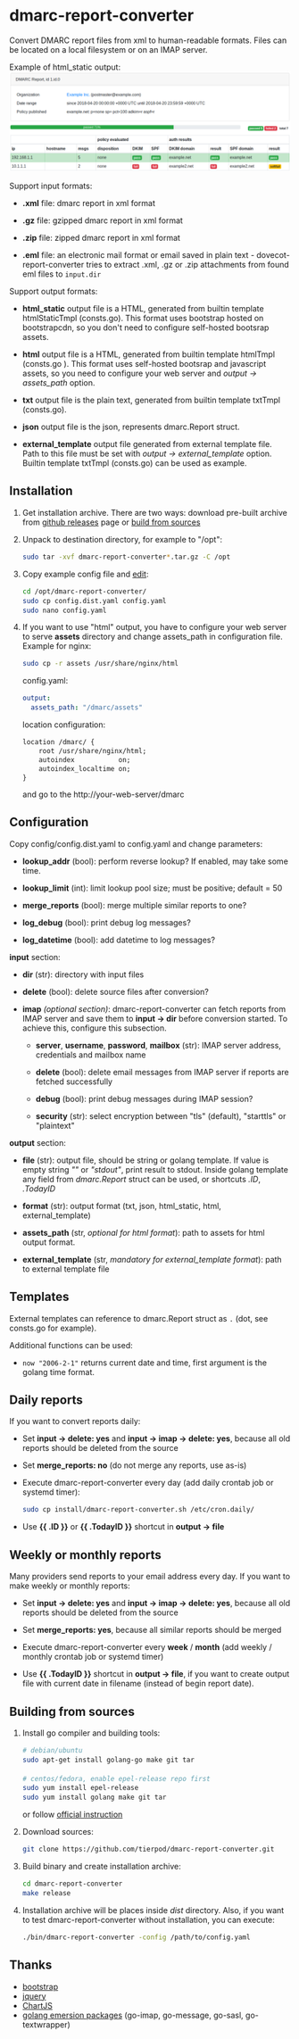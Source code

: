 dmarc-report-converter
======================

Convert DMARC report files from xml to human-readable formats. Files can be located on a local
filesystem or on an IMAP server.

Example of html_static output:
![html](screenshots/html_static.png)

Support input formats:

* **.xml** file: dmarc report in xml format

* **.gz** file: gzipped dmarc report in xml format

* **.zip** file: zipped dmarc report in xml format

* **.eml** file: an electronic mail format or email saved in plain text - dovecot-report-converter
  tries to extract .xml, .gz or .zip attachments from found eml files to `input.dir`

Support output formats:

* **html_static** output file is a HTML, generated from builtin template htmlStaticTmpl (consts.go).
  This format uses bootstrap hosted on bootstrapcdn, so you don't need to configure self-hosted
  bootsrap assets.

* **html** output file is a HTML, generated from builtin template htmlTmpl (consts.go ).
  This format uses self-hosted bootsrap and javascript assets, so you need to configure your web
  server and *output -> assets_path* option.

* **txt** output file is the plain text, generated from builtin template txtTmpl (consts.go).

* **json** output file is the json, represents dmarc.Report struct.

* **external_template** output file generated from external template file. Path to this file
  must be set with *output -> external_template* option. Builtin template txtTmpl (consts.go) can
  be used as example.

Installation
------------

1. Get installation archive. There are two ways: download pre-built archive from
   [github releases](https://github.com/tierpod/dmarc-report-converter/releases) page or
   [build from sources](#building-from-sources)

2. Unpack to destination directory, for example to "/opt":

   ```bash
   sudo tar -xvf dmarc-report-converter*.tar.gz -C /opt
   ```

3. Copy example config file and [edit](#configuration):

   ```bash
   cd /opt/dmarc-report-converter/
   sudo cp config.dist.yaml config.yaml
   sudo nano config.yaml
   ```

4. If you want to use "html" output, you have to configure your web server to serve **assets**
   directory and change assets_path in configuration file. Example for nginx:

   ```bash
   sudo cp -r assets /usr/share/nginx/html
   ```

   config.yaml:

   ```yaml
   output:
     assets_path: "/dmarc/assets"
   ```

   location configuration:

   ```nginx
   location /dmarc/ {
       root /usr/share/nginx/html;
       autoindex           on;
       autoindex_localtime on;
   }
   ```

    and go to the http://your-web-server/dmarc

Configuration
-------------

Copy config/config.dist.yaml to config.yaml and change parameters:

* **lookup_addr** (bool): perform reverse lookup? If enabled, may take some time.

* **lookup_limit** (int): limit lookup pool size; must be positive; default = 50

* **merge_reports** (bool): merge multiple similar reports to one?

* **log_debug** (bool): print debug log messages?

* **log_datetime** (bool): add datetime to log messages?

**input** section:

* **dir** (str): directory with input files

* **delete** (bool): delete source files after conversion?

* **imap** *(optional section)*: dmarc-report-converter can fetch reports from IMAP server and save
  them to **input -> dir** before conversion started. To achieve this, configure this subsection.

  * **server**, **username**, **password**, **mailbox** (str): IMAP server address, credentials and
    mailbox name

  * **delete** (bool): delete email messages from IMAP server if reports are fetched successfully

  * **debug** (bool): print debug messages during IMAP session?
  
  * **security** (str): select encryption between "tls" (default), "starttls" or "plaintext"

**output** section:

* **file** (str): output file, should be string or golang template. If value is empty string *""* or
  *"stdout"*, print result to stdout. Inside golang template any field from *dmarc.Report* struct
  can be used, or shortcuts *.ID*, *.TodayID*

* **format** (str): output format (txt, json, html_static, html, external_template)

* **assets_path** (str, *optional for html format*): path to assets for html output format.

* **external_template** (str, *mandatory for external_template format*): path to external template
  file

Templates
---------

External templates can reference to dmarc.Report struct as `.` (dot, see consts.go for example).

Additional functions can be used:

* `now "2006-2-1"` returns current date and time, first argument is the golang time format.

Daily reports
--------------

If you want to convert reports daily:

* Set **input -> delete: yes** and **input -> imap -> delete: yes**, because all old reports should
  be deleted from the source

* Set **merge_reports: no** (do not merge any reports, use as-is)

* Execute dmarc-report-converter every day (add daily crontab job or systemd timer):

  ```bash
  sudo cp install/dmarc-report-converter.sh /etc/cron.daily/
  ```

* Use **{{ .ID }}** or **{{ .TodayID }}** shortcut in **output -> file**

Weekly or monthly reports
-------------------------

Many providers send reports to your email address every day. If you want to make weekly or monthly
reports:

* Set **input -> delete: yes** and **input -> imap -> delete: yes**, because all old reports should
  be deleted from the source

* Set **merge_reports: yes**, because all similar reports should be merged

* Execute dmarc-report-converter every **week** / **month** (add weekly / monthly crontab job or
  systemd timer)

* Use **{{ .TodayID }}** shortcut in **output -> file**, if you want to create output file with
  current date in filename (instead of begin report date).

Building from sources
---------------------

1. Install go compiler and building tools:

   ```bash
   # debian/ubuntu
   sudo apt-get install golang-go make git tar

   # centos/fedora, enable epel-release repo first
   sudo yum install epel-release
   sudo yum install golang make git tar
   ```

   or follow [official instruction](https://golang.org/dl/)

2. Download sources:

   ```bash
   git clone https://github.com/tierpod/dmarc-report-converter.git
   ```

3. Build binary and create installation archive:

   ```bash
   cd dmarc-report-converter
   make release
   ```

4. Installation archive will be places inside _dist_ directory. Also, if you want to test
   dmarc-report-converter without installation, you can execute:

   ```bash
   ./bin/dmarc-report-converter -config /path/to/config.yaml
   ```

Thanks
------

* [bootstrap](https://getbootstrap.com/)
* [jquery](http://jquery.com/)
* [ChartJS](http://chartjs.org/)
* [golang emersion packages](https://github.com/emersion) (go-imap, go-message, go-sasl, go-textwrapper)
